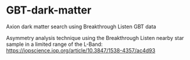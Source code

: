 # GBT-dark-matter
Axion dark matter search using Breakthrough Listen GBT data

Asymmetry analysis technique using the Breakthrough Listen nearby star sample in a limited range of the L-Band: https://iopscience.iop.org/article/10.3847/1538-4357/ac4d93
